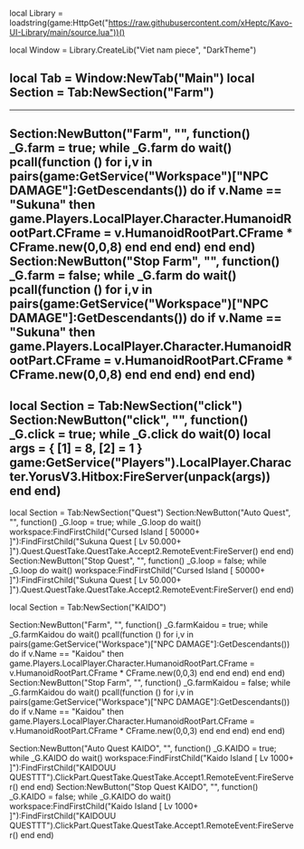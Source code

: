 local Library = loadstring(game:HttpGet("https://raw.githubusercontent.com/xHeptc/Kavo-UI-Library/main/source.lua"))()

local Window = Library.CreateLib("Viet nam piece", "DarkTheme")

local Tab = Window:NewTab("Main")
local Section = Tab:NewSection("Farm")
------------------------
------------------------
Section:NewButton("Farm", "", function()
_G.farm = true;
while _G.farm do wait()
pcall(function ()
for i,v in pairs(game:GetService("Workspace")["NPC DAMAGE"]:GetDescendants()) do
	if v.Name == "Sukuna" then
		game.Players.LocalPlayer.Character.HumanoidRootPart.CFrame = v.HumanoidRootPart.CFrame * CFrame.new(0,0,8)
			end
		end
	end)
end
end)
Section:NewButton("Stop Farm", "", function()
_G.farm = false;
while _G.farm do wait()
pcall(function ()
for i,v in pairs(game:GetService("Workspace")["NPC DAMAGE"]:GetDescendants()) do
	if v.Name == "Sukuna" then
		game.Players.LocalPlayer.Character.HumanoidRootPart.CFrame = v.HumanoidRootPart.CFrame * CFrame.new(0,0,8)
			end
		end
	end)
end
end)
-------------------
local Section = Tab:NewSection("click")
Section:NewButton("click", "", function()
_G.click = true;
while _G.click do wait(0)
local args = {
    [1] = 8,
    [2] = 1
}
game:GetService("Players").LocalPlayer.Character.YorusV3.Hitbox:FireServer(unpack(args))
end
end)
--------------------------------
local Section = Tab:NewSection("Quest")
Section:NewButton("Auto Quest", "", function()
_G.loop = true;
while _G.loop do wait()
workspace:FindFirstChild("Cursed Island [  50000+ ]"):FindFirstChild("Sukuna Quest [ Lv 50.000+ ]").Quest.QuestTake.QuestTake.Accept2.RemoteEvent:FireServer()
end
end)
Section:NewButton("Stop Quest", "", function()
_G.loop = false;
while _G.loop do wait()
workspace:FindFirstChild("Cursed Island [  50000+ ]"):FindFirstChild("Sukuna Quest [ Lv 50.000+ ]").Quest.QuestTake.QuestTake.Accept2.RemoteEvent:FireServer()
end
end)


local Section = Tab:NewSection("KAIDO")

Section:NewButton("Farm", "", function()
_G.farmKaidou = true;
while _G.farmKaidou do wait()
pcall(function ()
for i,v in pairs(game:GetService("Workspace")["NPC DAMAGE"]:GetDescendants()) do
	if v.Name == "Kaidou" then
		game.Players.LocalPlayer.Character.HumanoidRootPart.CFrame = v.HumanoidRootPart.CFrame * CFrame.new(0,0,3)
			end
		end
	end)
end
end)
Section:NewButton("Stop Farm", "", function()
_G.farmKaidou = false;
while _G.farmKaidou do wait()
pcall(function ()
for i,v in pairs(game:GetService("Workspace")["NPC DAMAGE"]:GetDescendants()) do
	if v.Name == "Kaidou" then
		game.Players.LocalPlayer.Character.HumanoidRootPart.CFrame = v.HumanoidRootPart.CFrame * CFrame.new(0,0,3)
			end
		end
	end)
end
end)

Section:NewButton("Auto Quest KAIDO", "", function()
_G.KAIDO = true;
while _G.KAIDO do wait()
workspace:FindFirstChild("Kaido Island [ Lv 1000+ ]"):FindFirstChild("KAIDOUU QUESTTT").ClickPart.QuestTake.QuestTake.Accept1.RemoteEvent:FireServer()
end
end)
Section:NewButton("Stop Quest KAIDO", "", function()
_G.KAIDO = false;
while _G.KAIDO do wait()
workspace:FindFirstChild("Kaido Island [ Lv 1000+ ]"):FindFirstChild("KAIDOUU QUESTTT").ClickPart.QuestTake.QuestTake.Accept1.RemoteEvent:FireServer()
end
end)
